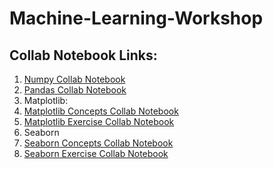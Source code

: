 # Machine-Learning-Workshop

## Collab Notebook Links:
1. [Numpy Collab Notebook](https://colab.research.google.com/drive/1AOa2PyWcSzRYBw4CvX2d5lywl8_U304z?usp=sharing)
2. [Pandas Collab Notebook](https://colab.research.google.com/drive/12AcLYSt6yW2khCBEfJ4n0ZTRqbwT216w?usp=sharing)
3. Matplotlib:
  1. [Matplotlib Concepts Collab Notebook](https://colab.research.google.com/drive/1XsRIsL3iobaufjvauzsDK08BOyCt2j3f?usp=sharing)
  2. [Matplotlib Exercise Collab Notebook](https://colab.research.google.com/drive/11DJoA0weCMkdGpTajQNc8tR_EnNCDsqf?usp=sharing)
4. Seaborn
  1. [Seaborn Concepts Collab Notebook](https://colab.research.google.com/drive/14IWsnJVLu0EFp8mTs8h4mSduBL7zugbG?usp=sharing)
  2. [Seaborn Exercise Collab Notebook](https://colab.research.google.com/drive/1okRdo3eLmf9riv2Ye4_fKTRxPXXe97UZ?usp=sharing)
